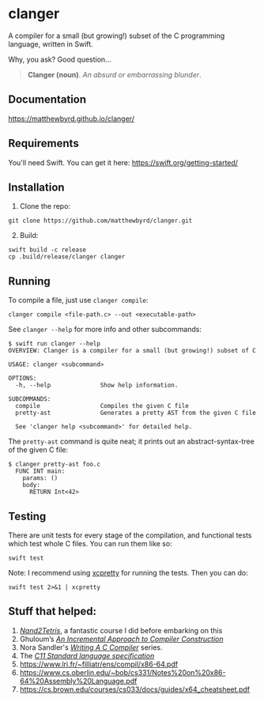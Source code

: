 # clanger
A compiler for a small (but growing!) subset of the C programming language, written in Swift. 

Why, you ask? Good question...

> **Clanger (noun)**. *An absurd or embarrassing blunder*.

## Documentation
https://matthewbyrd.github.io/clanger/

## Requirements
You'll need Swift. You can get it here: https://swift.org/getting-started/

## Installation
1. Clone the repo:
```
git clone https://github.com/matthewbyrd/clanger.git
```
2. Build:
```
swift build -c release
cp .build/release/clanger clanger
```

## Running
To compile a file, just use `clanger compile`:
```
clanger compile <file-path.c> --out <executable-path>
```
See `clanger --help` for more info and other subcommands:
```
$ swift run clanger --help
OVERVIEW: Clanger is a compiler for a small (but growing!) subset of C

USAGE: clanger <subcommand>

OPTIONS:
  -h, --help              Show help information.

SUBCOMMANDS:
  compile                 Compiles the given C file
  pretty-ast              Generates a pretty AST from the given C file

  See 'clanger help <subcommand>' for detailed help.
```
The `pretty-ast` command is quite neat; it prints out an abstract-syntax-tree of the given C file:
```
$ clanger pretty-ast foo.c
  FUNC INT main:
    params: ()
    body:
      RETURN Int<42>
```

## Testing
There are unit tests for every stage of the compilation, and functional tests which test whole C files. 
You can run them like so:
```
swift test
```
Note: I recommend using [xcpretty](https://github.com/xcpretty/xcpretty) for running the tests. Then you can do:
```
swift test 2>&1 | xcpretty
```

## Stuff that helped:
1. [*Nand2Tetris*](https://www.nand2tetris.org), a fantastic course I did before embarking on this
2. Ghuloum’s [*An Incremental Approach to Compiler Construction*](http://scheme2006.cs.uchicago.edu/11-ghuloum.pdf)
3. Nora Sandler's [*Writing A C Compiler*](https://norasandler.com/2017/11/29/Write-a-Compiler.html) series.
4. The [*C11 Standard language specification*](http://www.open-std.org/jtc1/sc22/wg14/www/docs/n1570.pdf)
5. https://www.lri.fr/~filliatr/ens/compil/x86-64.pdf
6. https://www.cs.oberlin.edu/~bob/cs331/Notes%20on%20x86-64%20Assembly%20Language.pdf
7. https://cs.brown.edu/courses/cs033/docs/guides/x64_cheatsheet.pdf

